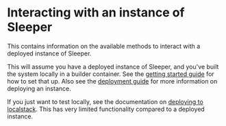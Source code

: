 Interacting with an instance of Sleeper
=======================================

This contains information on the available methods to interact with a deployed instance of Sleeper.

This will assume you have a deployed instance of Sleeper, and you've built the system locally in a builder container.
See the [getting started guide](getting-started.md) for how to set that up. Also see
the [deployment guide](deployment-guide.md) for more information on deploying an instance.

If you just want to test locally, see the documentation on [deploying to localstack](usage/deploy-to-localstack.md).
This has very limited functionality compared to a deployed instance.
